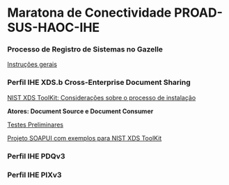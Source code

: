 # Maratona de Conectividade PROAD-SUS-HAOC-IHE

### Processo de Registro de Sistemas no Gazelle

[Instruções gerais](Technical%20Instructions/tech_inst-1.md)

### Perfil IHE XDS.b Cross-Enterprise Document Sharing  

[NIST XDS ToolKit: Considerações sobre o processo de instalação](Technical%20Instructions/tech_inst-2.md)

**Atores: Document Source e Document Consumer**

[Testes Preliminares](Technical%20Instructions/tech_inst-3.md)

[Projeto SOAPUI com exemplos para NIST XDS ToolKit](SOAPUI%20Projects/NIST%20XDS-Tookit-Examples-soapui-project.xml)

### Perfil IHE PDQv3


### Perfil IHE PIXv3